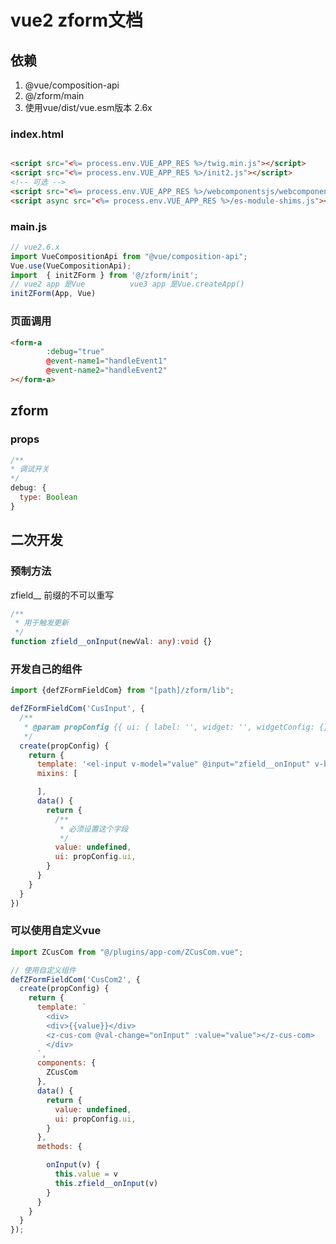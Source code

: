 # vue2 zform文档

## 依赖

1. @vue/composition-api
2. @/zform/main
3. 使用vue/dist/vue.esm版本 2.6x

### index.html

```html

<script src="<%= process.env.VUE_APP_RES %>/twig.min.js"></script>
<script src="<%= process.env.VUE_APP_RES %>/init2.js"></script>
<!-- 可选 -->
<script src="<%= process.env.VUE_APP_RES %>/webcomponentsjs/webcomponents-loader.js"></script>
<script async src="<%= process.env.VUE_APP_RES %>/es-module-shims.js"></script>
```

### main.js

```javascript
// vue2.6.x
import VueCompositionApi from "@vue/composition-api";
Vue.use(VueCompositionApi);
import  { initZForm } from '@/zform/init';
// vue2 app 是Vue          vue3 app 是Vue.createApp()
initZForm(App, Vue)
```

### 页面调用

```html
<form-a 
        :debug="true"  
        @event-name1="handleEvent1"
        @event-name2="handleEvent2"
></form-a>
```

## zform

### props

```javascript
/**
* 调试开关
*/
debug: {
  type: Boolean
}
```

## 二次开发

### 预制方法

zfield__ 前缀的不可以重写

```typescript
/**
 * 用于触发更新
 */
function zfield__onInput(newVal: any):void {}
```

### 开发自己的组件

```javascript
import {defZFormFieldCom} from "[path]/zform/lib";

defZFormFieldCom('CusInput', {
  /**
   * @param propConfig {{ ui: { label: '', widget: '', widgetConfig: {} }, rules: [] }}
   */
  create(propConfig) {
    return {
      template: '<el-input v-model="value" @input="zfield__onInput" v-bind="ui.widgetConfig"></el-input>',
      mixins: [

      ],
      data() {
        return {
          /**
           * 必须设置这个字段
           */
          value: undefined,
          ui: propConfig.ui,
        }
      }
    }
  }
})
```

### 可以使用自定义vue

```javascript
import ZCusCom from "@/plugins/app-com/ZCusCom.vue";

// 使用自定义组件
defZFormFieldCom('CusCom2', {
  create(propConfig) {
    return {
      template: `
        <div>
        <div>{{value}}</div>
        <z-cus-com @val-change="onInput" :value="value"></z-cus-com>
        </div>
      `,
      components: {
        ZCusCom
      },
      data() {
        return {
          value: undefined,
          ui: propConfig.ui,
        }
      },
      methods: {

        onInput(v) {
          this.value = v
          this.zfield__onInput(v)
        }
      }
    }
  }
});
```
